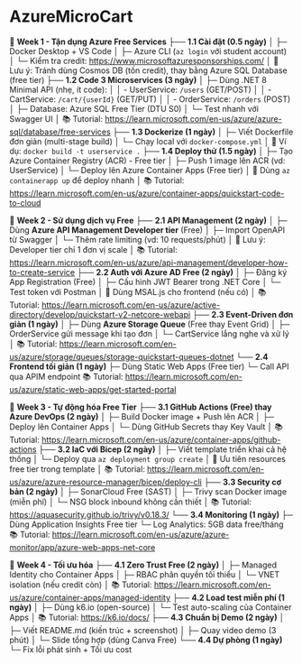 # AzureMicroCart

📂 **Week 1 - Tận dụng Azure Free Services**
├── **1.1 Cài đặt (0.5 ngày)**
│   ├─ Docker Desktop + VS Code
│   ├─ Azure CLI (`az login` với student account)
│   └─ Kiểm tra credit: https://www.microsoftazuresponsorships.com/
│       📌 Lưu ý: Tránh dùng Cosmos DB (tốn credit), thay bằng Azure SQL Database (free tier)
├── **1.2 Code 3 Microservices (3 ngày)**
│   ├─ Dùng .NET 8 Minimal API (nhẹ, ít code):
│   │   - UserService: `/users` (GET/POST)
│   │   - CartService: `/cart/{userId}` (GET/PUT)
│   │   - OrderService: `/orders` (POST)
│   ├─ Database: Azure SQL Free Tier (DTU S0)
│   └─ Test nhanh với Swagger UI
│       📚 Tutorial: https://learn.microsoft.com/en-us/azure/azure-sql/database/free-services
├── **1.3 Dockerize (1 ngày)**
│   ├─ Viết Dockerfile đơn giản (multi-stage build)
│   └─ Chạy local với `docker-compose.yml`
│       📌 Ví dụ: `docker build -t userservice .`
├── **1.4 Deploy thử (1.5 ngày)**
│   ├─ Tạo Azure Container Registry (ACR) - Free tier
│   ├─ Push 1 image lên ACR (vd: UserService)
│   └─ Deploy lên Azure Container Apps (Free tier)
│       📌 Dùng `az containerapp up` để deploy nhanh
│       📚 Tutorial: https://learn.microsoft.com/en-us/azure/container-apps/quickstart-code-to-cloud

📂 **Week 2 - Sử dụng dịch vụ Free**
├── **2.1 API Management (2 ngày)**
│   ├─ Dùng **Azure API Management Developer tier** (Free)
│   ├─ Import OpenAPI từ Swagger
│   └─ Thêm rate limiting (vd: 10 requests/phút)
│       📌 Lưu ý: Developer tier chỉ 1 đơn vị scale
│       📚 Tutorial: https://learn.microsoft.com/en-us/azure/api-management/developer-how-to-create-service
├── **2.2 Auth với Azure AD Free (2 ngày)**
│   ├─ Đăng ký App Registration (Free)
│   ├─ Cấu hình JWT Bearer trong .NET Core
│   └─ Test token với Postman
│       📌 Dùng MSAL.js cho frontend (nếu có)
│       📚 Tutorial: https://learn.microsoft.com/en-us/azure/active-directory/develop/quickstart-v2-netcore-webapi
├── **2.3 Event-Driven đơn giản (1 ngày)**
│   ├─ Dùng **Azure Storage Queue** (Free thay Event Grid)
│   ├─ OrderService gửi message khi tạo đơn
│   └─ CartService lắng nghe và xử lý
│       📚 Tutorial: https://learn.microsoft.com/en-us/azure/storage/queues/storage-quickstart-queues-dotnet
└── **2.4 Frontend tối giản (1 ngày)**
    ├─ Dùng Static Web Apps (Free tier)
    └─ Call API qua APIM endpoint
        📚 Tutorial: https://learn.microsoft.com/en-us/azure/static-web-apps/get-started-portal

📂 **Week 3 - Tự động hóa Free Tier**
├── **3.1 GitHub Actions (Free) thay Azure DevOps (2 ngày)**
│   ├─ Build Docker image + Push lên ACR
│   ├─ Deploy lên Container Apps
│   └─ Dùng GitHub Secrets thay Key Vault
│       📚 Tutorial: https://learn.microsoft.com/en-us/azure/container-apps/github-actions
├── **3.2 IaC với Bicep (2 ngày)**
│   ├─ Viết template triển khai cả hệ thống
│   └─ Deploy qua `az deployment group create`
│       📌 Ưu tiên resources free tier trong template
│       📚 Tutorial: https://learn.microsoft.com/en-us/azure/azure-resource-manager/bicep/deploy-cli
├── **3.3 Security cơ bản (2 ngày)**
│   ├─ SonarCloud Free (SAST)
│   ├─ Trivy scan Docker image (miễn phí)
│   └─ NSG block inbound không cần thiết
│       📚 Tutorial: https://aquasecurity.github.io/trivy/v0.18.3/
└── **3.4 Monitoring (1 ngày)**
    ├─ Dùng Application Insights Free tier
    └─ Log Analytics: 5GB data free/tháng
        📚 Tutorial: https://learn.microsoft.com/en-us/azure/azure-monitor/app/azure-web-apps-net-core

📂 **Week 4 - Tối ưu hóa**
├── **4.1 Zero Trust Free (2 ngày)**
│   ├─ Managed Identity cho Container Apps
│   ├─ RBAC phân quyền tối thiểu
│   └─ VNET isolation (nếu credit còn)
│       📚 Tutorial: https://learn.microsoft.com/en-us/azure/container-apps/managed-identity
├── **4.2 Load test miễn phí (1 ngày)**
│   ├─ Dùng k6.io (open-source)
│   └─ Test auto-scaling của Container Apps
│       📚 Tutorial: https://k6.io/docs/
├── **4.3 Chuẩn bị Demo (2 ngày)**
│   ├─ Viết README.md (kiến trúc + screenshot)
│   ├─ Quay video demo (3 phút)
│   └─ Slide tổng hợp (dùng Canva Free)
└── **4.4 Dự phòng (1 ngày)**
    └─ Fix lỗi phát sinh + Tối ưu cost
